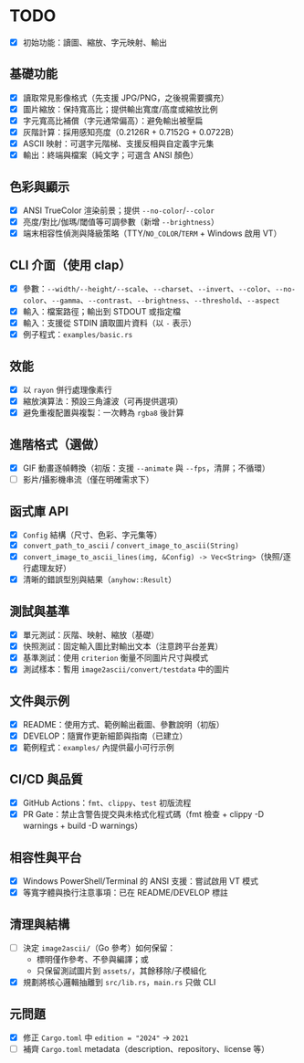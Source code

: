 # TODO

- [x] 初始功能：讀圖、縮放、字元映射、輸出

## 基礎功能
- [x] 讀取常見影像格式（先支援 JPG/PNG，之後視需要擴充）
- [x] 圖片縮放：保持寬高比；提供輸出寬度/高度或縮放比例
- [x] 字元寬高比補償（字元通常偏高）：避免輸出被壓扁
- [x] 灰階計算：採用感知亮度（0.2126R + 0.7152G + 0.0722B）
- [x] ASCII 映射：可選字元階梯、支援反相與自定義字元集
- [x] 輸出：終端與檔案（純文字；可選含 ANSI 顏色）

## 色彩與顯示
- [x] ANSI TrueColor 渲染前景；提供 `--no-color`/`--color`
- [x] 亮度/對比/伽瑪/閾值等可調參數（新增 `--brightness`）
- [x] 端末相容性偵測與降級策略（TTY/`NO_COLOR`/`TERM` + Windows 啟用 VT）

## CLI 介面（使用 clap）
- [x] 參數：`--width/--height/--scale`、`--charset`、`--invert`、`--color`、`--no-color`、`--gamma`、`--contrast`、`--brightness`、`--threshold`、`--aspect`
- [x] 輸入：檔案路徑；輸出到 STDOUT 或指定檔
- [x] 輸入：支援從 STDIN 讀取圖片資料（以 `-` 表示）
- [x] 例子程式：`examples/basic.rs`

## 效能
- [x] 以 `rayon` 併行處理像素行
- [x] 縮放演算法：預設三角濾波（可再提供選項）
- [x] 避免重複配置與複製：一次轉為 `rgba8` 後計算

## 進階格式（選做）
- [x] GIF 動畫逐幀轉換（初版：支援 `--animate` 與 `--fps`，清屏；不循環）
- [ ] 影片/攝影機串流（僅在明確需求下）

## 函式庫 API
- [x] `Config` 結構（尺寸、色彩、字元集等）
- [x] `convert_path_to_ascii` / `convert_image_to_ascii(String)`
- [x] `convert_image_to_ascii_lines(img, &Config) -> Vec<String>`（快照/逐行處理友好）
- [x] 清晰的錯誤型別與結果（`anyhow::Result`）

## 測試與基準
- [x] 單元測試：灰階、映射、縮放（基礎）
- [x] 快照測試：固定輸入圖比對輸出文本（注意跨平台差異）
- [x] 基準測試：使用 `criterion` 衡量不同圖片尺寸與模式
- [x] 測試樣本：暫用 `image2ascii/convert/testdata` 中的圖片

## 文件與示例
- [x] README：使用方式、範例輸出截圖、參數說明（初版）
- [x] DEVELOP：隨實作更新細節與指南（已建立）
- [x] 範例程式：`examples/` 內提供最小可行示例

## CI/CD 與品質
- [x] GitHub Actions：`fmt`、`clippy`、`test` 初版流程
- [x] PR Gate：禁止含警告提交與未格式化程式碼（fmt 檢查 + clippy -D warnings + build -D warnings）

## 相容性與平台
- [x] Windows PowerShell/Terminal 的 ANSI 支援：嘗試啟用 VT 模式
- [x] 等寬字體與換行注意事項：已在 README/DEVELOP 標註

## 清理與結構
- [ ] 決定 `image2ascii/`（Go 參考）如何保留：
  - 標明僅作參考、不參與編譯；或
  - 只保留測試圖片到 `assets/`，其餘移除/子模組化
- [x] 規劃將核心邏輯抽離到 `src/lib.rs`，`main.rs` 只做 CLI

## 元問題
- [x] 修正 `Cargo.toml` 中 `edition = "2024"` → `2021`
- [ ] 補齊 `Cargo.toml` metadata（description、repository、license 等）
